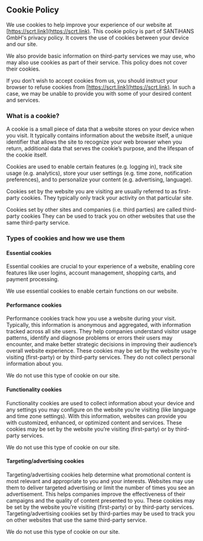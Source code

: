 ## Cookie Policy

We use cookies to help improve your experience of our website at [https://scrt.link](https://scrt.link). This cookie policy is part of SANTiHANS GmbH's privacy policy. It covers the use of cookies between your device and our site.

We also provide basic information on third-party services we may use, who may also use cookies as part of their service. This policy does not cover their cookies.

If you don’t wish to accept cookies from us, you should instruct your browser to refuse cookies from [https://scrt.link](https://scrt.link). In such a case, we may be unable to provide you with some of your desired content and services.

### What is a cookie?

A cookie is a small piece of data that a website stores on your device when you visit. It typically contains information about the website itself, a unique identifier that allows the site to recognize your web browser when you return, additional data that serves the cookie’s purpose, and the lifespan of the cookie itself.

Cookies are used to enable certain features (e.g. logging in), track site usage (e.g. analytics), store your user settings (e.g. time zone, notification preferences), and to personalize your content (e.g. advertising, language).

Cookies set by the website you are visiting are usually referred to as first-party cookies. They typically only track your activity on that particular site.

Cookies set by other sites and companies (i.e. third parties) are called third-party cookies They can be used to track you on other websites that use the same third-party service.

### Types of cookies and how we use them

#### Essential cookies

Essential cookies are crucial to your experience of a website, enabling core features like user logins, account management, shopping carts, and payment processing.

We use essential cookies to enable certain functions on our website.

#### Performance cookies

Performance cookies track how you use a website during your visit. Typically, this information is anonymous and aggregated, with information tracked across all site users. They help companies understand visitor usage patterns, identify and diagnose problems or errors their users may encounter, and make better strategic decisions in improving their audience’s overall website experience. These cookies may be set by the website you’re visiting (first-party) or by third-party services. They do not collect personal information about you.

We do not use this type of cookie on our site.

#### Functionality cookies

Functionality cookies are used to collect information about your device and any settings you may configure on the website you’re visiting (like language and time zone settings). With this information, websites can provide you with customized, enhanced, or optimized content and services. These cookies may be set by the website you’re visiting (first-party) or by third-party services.

We do not use this type of cookie on our site.

#### Targeting/advertising cookies

Targeting/advertising cookies help determine what promotional content is most relevant and appropriate to you and your interests. Websites may use them to deliver targeted advertising or limit the number of times you see an advertisement. This helps companies improve the effectiveness of their campaigns and the quality of content presented to you. These cookies may be set by the website you’re visiting (first-party) or by third-party services. Targeting/advertising cookies set by third-parties may be used to track you on other websites that use the same third-party service.

We do not use this type of cookie on our site.
